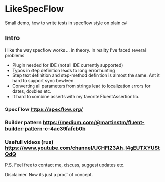 # LikeSpecFlow
Small demo, how to write tests in specflow style on plain c#

## Intro
I like the way specflow works ... in theory.
In reality I've faced several problems
- Plugin needed for IDE (not all IDE currently supported)
- Typos in step definition leads to long error hunting
- Step text definition and step-method definition is almost the same. Ant it hard to support sync bewteen.
- Converting all parameters from strings lead to localization errors for dates, doubles etc.
- It hard to combine asserts with my favorite FluentAssertion lib.

### SpecFlow https://specflow.org/
### Builder pattern https://medium.com/@martinstm/fluent-builder-pattern-c-4ac39fafcb0b
### Usefull videos (rus) https://www.youtube.com/channel/UCHFl23Ah_l4gEUTXYUStQdQ

P.S. Feel free to contact me, discuss, suggest updates etc.

Disclaimer. Now its just a proof of concept.
